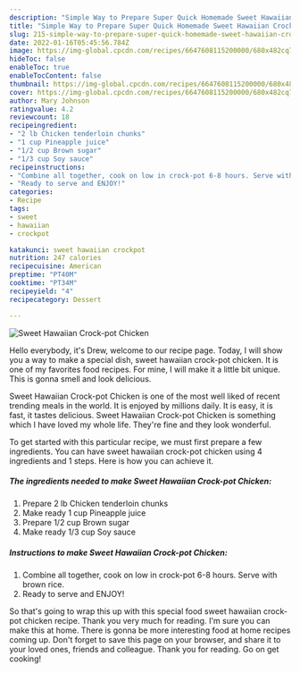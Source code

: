 ```yaml
---
description: "Simple Way to Prepare Super Quick Homemade Sweet Hawaiian Crock-pot Chicken"
title: "Simple Way to Prepare Super Quick Homemade Sweet Hawaiian Crock-pot Chicken"
slug: 215-simple-way-to-prepare-super-quick-homemade-sweet-hawaiian-crock-pot-chicken
date: 2022-01-16T05:45:56.784Z
image: https://img-global.cpcdn.com/recipes/6647608115200000/680x482cq70/sweet-hawaiian-crock-pot-chicken-recipe-main-photo.jpg
hideToc: false
enableToc: true
enableTocContent: false
thumbnail: https://img-global.cpcdn.com/recipes/6647608115200000/680x482cq70/sweet-hawaiian-crock-pot-chicken-recipe-main-photo.jpg
cover: https://img-global.cpcdn.com/recipes/6647608115200000/680x482cq70/sweet-hawaiian-crock-pot-chicken-recipe-main-photo.jpg
author: Mary Johnson
ratingvalue: 4.2
reviewcount: 18
recipeingredient:
- "2 lb Chicken tenderloin chunks"
- "1 cup Pineapple juice"
- "1/2 cup Brown sugar"
- "1/3 cup Soy sauce"
recipeinstructions:
- "Combine all together, cook on low in crock-pot 6-8 hours. Serve with brown rice."
- "Ready to serve and ENJOY!"
categories:
- Recipe
tags:
- sweet
- hawaiian
- crockpot

katakunci: sweet hawaiian crockpot 
nutrition: 247 calories
recipecuisine: American
preptime: "PT40M"
cooktime: "PT34M"
recipeyield: "4"
recipecategory: Dessert

---
```



![Sweet Hawaiian Crock-pot Chicken](https://img-global.cpcdn.com/recipes/6647608115200000/680x482cq70/sweet-hawaiian-crock-pot-chicken-recipe-main-photo.jpg)

Hello everybody, it's Drew, welcome to our recipe page. Today, I will show you a way to make a special dish, sweet hawaiian crock-pot chicken. It is one of my favorites food recipes. For mine, I will make it a little bit unique. This is gonna smell and look delicious.



Sweet Hawaiian Crock-pot Chicken is one of the most well liked of recent trending meals in the world. It is enjoyed by millions daily. It is easy, it is fast, it tastes delicious. Sweet Hawaiian Crock-pot Chicken is something which I have loved my whole life. They're fine and they look wonderful.


To get started with this particular recipe, we must first prepare a few ingredients. You can have sweet hawaiian crock-pot chicken using 4 ingredients and 1 steps. Here is how you can achieve it.

<!--inarticleads1-->

##### The ingredients needed to make Sweet Hawaiian Crock-pot Chicken:

1. Prepare 2 lb Chicken tenderloin chunks
1. Make ready 1 cup Pineapple juice
1. Prepare 1/2 cup Brown sugar
1. Make ready 1/3 cup Soy sauce




<!--inarticleads2-->

##### Instructions to make Sweet Hawaiian Crock-pot Chicken:

1. Combine all together, cook on low in crock-pot 6-8 hours. Serve with brown rice.
1. Ready to serve and ENJOY!



So that's going to wrap this up with this special food sweet hawaiian crock-pot chicken recipe. Thank you very much for reading. I'm sure you can make this at home. There is gonna be more interesting food at home recipes coming up. Don't forget to save this page on your browser, and share it to your loved ones, friends and colleague. Thank you for reading. Go on get cooking!
